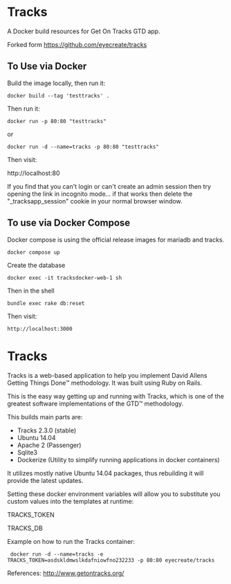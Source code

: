 Tracks
======

A Docker build resources for Get On Tracks GTD app.

Forked form https://github.com/eyecreate/tracks

## To Use via Docker

Build the image locally, then run it:

```
docker build --tag 'testtracks' .
```

Then run it:

```
docker run -p 80:80 "testtracks"
```

or

```
docker run -d --name=tracks -p 80:80 "testtracks"
```

Then visit:

http://localhost:80

If you find that you can't login or can't create an admin session then try opening the link in incognito mode... if that works then delete the "_tracksapp_session" cookie in your normal browser window.


## To use via Docker Compose

Docker compose is using the official release images for mariadb and tracks.

```
docker compose up
```

Create the database

```
docker exec -it tracksdocker-web-1 sh
```

Then in the shell

```
bundle exec rake db:reset
```

Then visit:

```
http://localhost:3000
```



Tracks
======

Tracks is a web-based application to help you implement David Allens Getting Things Done™ methodology. It was built using Ruby on Rails.

This is the easy way getting up and running with Tracks, which is one of the greatest software implementations of the GTD™ methodology.

This builds main parts are:
 - Tracks 2.3.0 (stable)
 - Ubuntu 14.04 
 - Apache 2 (Passenger)
 - Sqlite3
 - Dockerize (Utility to simplify running applications in docker containers)

It utilizes mostly native Ubuntu 14.04 packages, thus rebuilding it will provide the latest updates.

Setting these docker environment variables will allow you to substitute you custom values into the templates at runtime:

TRACKS_TOKEN

TRACKS_DB

Example on how to run the Tracks container:

     docker run -d --name=tracks -e TRACKS_TOKEN=asdskldmwslkdafniowfno232233 -p 80:80 eyecreate/tracks


 

References:
http://www.getontracks.org/

